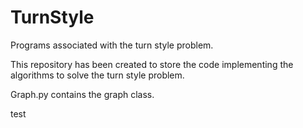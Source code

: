 # TurnStyle
Programs associated with the turn style problem.

This repository has been created to store the code implementing the algorithms to solve the turn style problem.

Graph.py contains the graph class.



test

